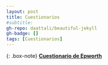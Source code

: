 ```yaml
---
layout: post
title: Cuestionarios
#subtitle: 
gh-repo: daattali/beautiful-jekyll
gh-badge: []
tags: [Cuestionarios]
---
```


{: .box-note}
[**Cuestionario de Epworth**](https://form.jotform.co/80726132983864)
